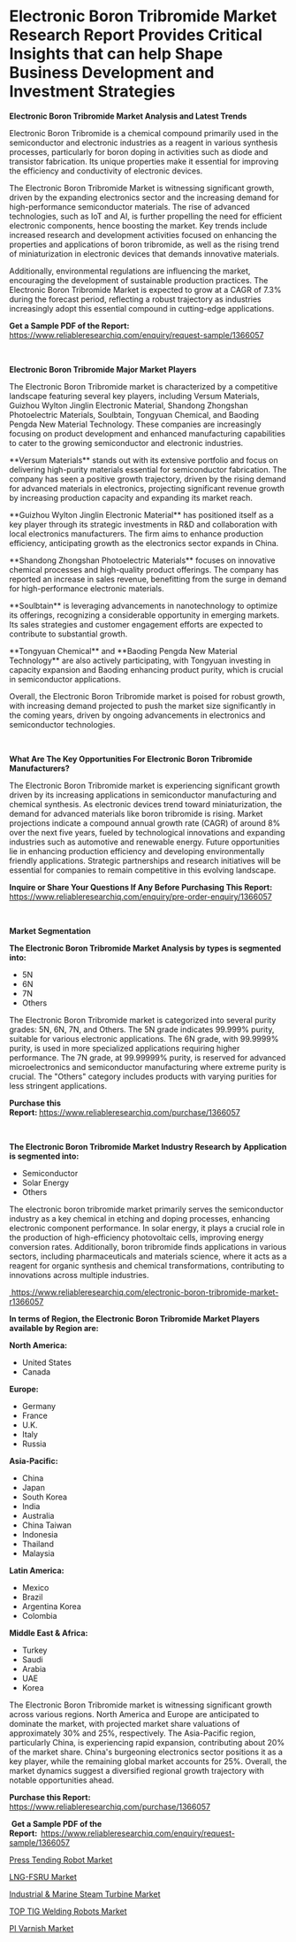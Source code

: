 <p><h1>Electronic Boron Tribromide Market Research Report Provides Critical Insights that can help Shape Business Development and Investment Strategies</h1></p><p><strong>Electronic Boron Tribromide Market Analysis and Latest Trends</strong></p>
<p><p>Electronic Boron Tribromide is a chemical compound primarily used in the semiconductor and electronic industries as a reagent in various synthesis processes, particularly for boron doping in activities such as diode and transistor fabrication. Its unique properties make it essential for improving the efficiency and conductivity of electronic devices.</p><p>The Electronic Boron Tribromide Market is witnessing significant growth, driven by the expanding electronics sector and the increasing demand for high-performance semiconductor materials. The rise of advanced technologies, such as IoT and AI, is further propelling the need for efficient electronic components, hence boosting the market. Key trends include increased research and development activities focused on enhancing the properties and applications of boron tribromide, as well as the rising trend of miniaturization in electronic devices that demands innovative materials.</p><p>Additionally, environmental regulations are influencing the market, encouraging the development of sustainable production practices. The Electronic Boron Tribromide Market is expected to grow at a CAGR of 7.3% during the forecast period, reflecting a robust trajectory as industries increasingly adopt this essential compound in cutting-edge applications.</p></p>
<p><strong>Get a Sample PDF of the Report:&nbsp;</strong> <a href="https://www.reliableresearchiq.com/enquiry/request-sample/1366057?utm_campaign=1876&utm_medium=2&utm_source=Github&utm_content=ia&utm_term=22032025&utm_id=electronic-boron-tribromide">https://www.reliableresearchiq.com/enquiry/request-sample/1366057</a></p>
<p>&nbsp;</p>
<p><strong>Electronic Boron Tribromide Major Market Players</strong></p>
<p><p>The Electronic Boron Tribromide market is characterized by a competitive landscape featuring several key players, including Versum Materials, Guizhou Wylton Jinglin Electronic Material, Shandong Zhongshan Photoelectric Materials, Soulbtain, Tongyuan Chemical, and Baoding Pengda New Material Technology. These companies are increasingly focusing on product development and enhanced manufacturing capabilities to cater to the growing semiconductor and electronic industries.</p><p>**Versum Materials** stands out with its extensive portfolio and focus on delivering high-purity materials essential for semiconductor fabrication. The company has seen a positive growth trajectory, driven by the rising demand for advanced materials in electronics, projecting significant revenue growth by increasing production capacity and expanding its market reach.</p><p>**Guizhou Wylton Jinglin Electronic Material** has positioned itself as a key player through its strategic investments in R&D and collaboration with local electronics manufacturers. The firm aims to enhance production efficiency, anticipating growth as the electronics sector expands in China.</p><p>**Shandong Zhongshan Photoelectric Materials** focuses on innovative chemical processes and high-quality product offerings. The company has reported an increase in sales revenue, benefitting from the surge in demand for high-performance electronic materials.</p><p>**Soulbtain** is leveraging advancements in nanotechnology to optimize its offerings, recognizing a considerable opportunity in emerging markets. Its sales strategies and customer engagement efforts are expected to contribute to substantial growth.</p><p>**Tongyuan Chemical** and **Baoding Pengda New Material Technology** are also actively participating, with Tongyuan investing in capacity expansion and Baoding enhancing product purity, which is crucial in semiconductor applications.</p><p>Overall, the Electronic Boron Tribromide market is poised for robust growth, with increasing demand projected to push the market size significantly in the coming years, driven by ongoing advancements in electronics and semiconductor technologies.</p></p>
<p>&nbsp;</p>
<p><strong>What Are The Key Opportunities For Electronic Boron Tribromide Manufacturers?</strong></p>
<p><p>The Electronic Boron Tribromide market is experiencing significant growth driven by its increasing applications in semiconductor manufacturing and chemical synthesis. As electronic devices trend toward miniaturization, the demand for advanced materials like boron tribromide is rising. Market projections indicate a compound annual growth rate (CAGR) of around 8% over the next five years, fueled by technological innovations and expanding industries such as automotive and renewable energy. Future opportunities lie in enhancing production efficiency and developing environmentally friendly applications. Strategic partnerships and research initiatives will be essential for companies to remain competitive in this evolving landscape.</p></p>
<p><strong>Inquire or Share Your Questions If Any Before Purchasing This Report:</strong> <a href="https://www.reliableresearchiq.com/enquiry/pre-order-enquiry/1366057?utm_campaign=1876&utm_medium=2&utm_source=Github&utm_content=ia&utm_term=22032025&utm_id=electronic-boron-tribromide">https://www.reliableresearchiq.com/enquiry/pre-order-enquiry/1366057</a></p>
<p>&nbsp;</p>
<p><strong>Market Segmentation</strong></p>
<p><strong>The Electronic Boron Tribromide Market Analysis by types is segmented into:</strong></p>
<p><ul><li>5N</li><li>6N</li><li>7N</li><li>Others</li></ul></p>
<p><p>The Electronic Boron Tribromide market is categorized into several purity grades: 5N, 6N, 7N, and Others. The 5N grade indicates 99.999% purity, suitable for various electronic applications. The 6N grade, with 99.9999% purity, is used in more specialized applications requiring higher performance. The 7N grade, at 99.99999% purity, is reserved for advanced microelectronics and semiconductor manufacturing where extreme purity is crucial. The "Others" category includes products with varying purities for less stringent applications.</p></p>
<p><strong>Purchase this Report:&nbsp;</strong><a href="https://www.reliableresearchiq.com/purchase/1366057?utm_campaign=1876&utm_medium=2&utm_source=Github&utm_content=ia&utm_term=22032025&utm_id=electronic-boron-tribromide">https://www.reliableresearchiq.com/purchase/1366057</a></p>
<p>&nbsp;</p>
<p><strong>The Electronic Boron Tribromide Market Industry Research by Application is segmented into:</strong></p>
<p><ul><li>Semiconductor</li><li>Solar Energy</li><li>Others</li></ul></p>
<p><p>The electronic boron tribromide market primarily serves the semiconductor industry as a key chemical in etching and doping processes, enhancing electronic component performance. In solar energy, it plays a crucial role in the production of high-efficiency photovoltaic cells, improving energy conversion rates. Additionally, boron tribromide finds applications in various sectors, including pharmaceuticals and materials science, where it acts as a reagent for organic synthesis and chemical transformations, contributing to innovations across multiple industries.</p></p>
<p><a href="https://www.reliableresearchiq.com/electronic-boron-tribromide-market-r1366057?utm_campaign=1876&utm_medium=2&utm_source=Github&utm_content=ia&utm_term=22032025&utm_id=electronic-boron-tribromide">&nbsp;https://www.reliableresearchiq.com/electronic-boron-tribromide-market-r1366057</a></p>
<p><strong>In terms of Region, the Electronic Boron Tribromide Market Players available by Region are:</strong></p>
<p>
    <p> <strong> North America: </strong>
        <ul>
            <li>United States</li>
            <li>Canada</li>
        </ul>
        </p> 
    <p> <strong> Europe: </strong>
        <ul>
            <li>Germany</li>
            <li>France</li>
            <li>U.K.</li>
            <li>Italy</li>
            <li>Russia</li>
        </ul>
        </p> 
    <p> <strong> Asia-Pacific: </strong>
        <ul>
            <li>China</li>
            <li>Japan</li>
            <li>South Korea</li>
            <li>India</li>
            <li>Australia</li>
            <li>China Taiwan</li>
            <li>Indonesia</li>
            <li>Thailand</li>
            <li>Malaysia</li>
        </ul>
        </p> 
    <p> <strong> Latin America: </strong>
        <ul>
            <li>Mexico</li>
            <li>Brazil</li>
            <li>Argentina Korea</li>
            <li>Colombia</li>
        </ul>
        </p> 
    <p> <strong> Middle East & Africa: </strong>
        <ul>
            <li>Turkey</li>
            <li>Saudi</li>
            <li>Arabia</li>
            <li>UAE</li>
            <li>Korea</li>
        </ul>
    </p>
    </p>
<p><p>The Electronic Boron Tribromide market is witnessing significant growth across various regions. North America and Europe are anticipated to dominate the market, with projected market share valuations of approximately 30% and 25%, respectively. The Asia-Pacific region, particularly China, is experiencing rapid expansion, contributing about 20% of the market share. China's burgeoning electronics sector positions it as a key player, while the remaining global market accounts for 25%. Overall, the market dynamics suggest a diversified regional growth trajectory with notable opportunities ahead.</p></p>
<p><strong>Purchase this Report: </strong><a href="https://www.reliableresearchiq.com/purchase/1366057?utm_campaign=1876&utm_medium=2&utm_source=Github&utm_content=ia&utm_term=22032025&utm_id=electronic-boron-tribromide">https://www.reliableresearchiq.com/purchase/1366057</a></p>
<p>&nbsp;<strong>Get a Sample PDF of the Report:&nbsp;&nbsp;</strong><a href="https://www.reliableresearchiq.com/enquiry/request-sample/1366057?utm_campaign=1876&utm_medium=2&utm_source=Github&utm_content=ia&utm_term=22032025&utm_id=electronic-boron-tribromide">https://www.reliableresearchiq.com/enquiry/request-sample/1366057</a></p>
<p><strong></strong></p>
<p><p><a href="https://github.com/latilsmickl8/Market-Research-Report-List-1/blob/main/press-tending-robot-market.md?utm_campaign=1876&utm_medium=2&utm_source=Github&utm_content=ia&utm_term=22032025&utm_id=electronic-boron-tribromide">Press Tending Robot Market</a></p><p><a href="https://github.com/habyoneub/Market-Research-Report-List-1/blob/main/lng-fsru-market.md?utm_campaign=1876&utm_medium=2&utm_source=Github&utm_content=ia&utm_term=22032025&utm_id=electronic-boron-tribromide">LNG-FSRU Market</a></p><p><a href="https://github.com/kemauteve/Market-Research-Report-List-1/blob/main/industrial-marine-steam-turbine-market.md?utm_campaign=1876&utm_medium=2&utm_source=Github&utm_content=ia&utm_term=22032025&utm_id=electronic-boron-tribromide">Industrial & Marine Steam Turbine Market</a></p><p><a href="https://github.com/totrisammir/Market-Research-Report-List-1/blob/main/top-tig-welding-robots-market.md?utm_campaign=1876&utm_medium=2&utm_source=Github&utm_content=ia&utm_term=22032025&utm_id=electronic-boron-tribromide">TOP TIG Welding Robots Market</a></p><p><a href="https://github.com/haklagjbj/Market-Research-Report-List-1/blob/main/pi-varnish-market.md?utm_campaign=1876&utm_medium=2&utm_source=Github&utm_content=ia&utm_term=22032025&utm_id=electronic-boron-tribromide">PI Varnish Market</a></p></p>
